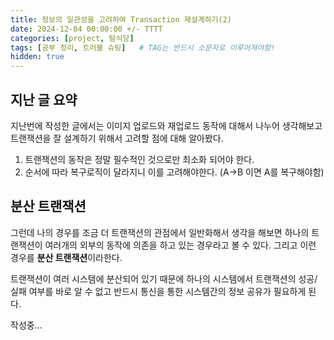 ```yaml
---
title: 정보의 일관성을 고려하여 Transaction 재설계하기(2)
date: 2024-12-04 00:00:00 +/- TTTT
categories: [project, 탐식당]
tags: [공부 정리, 트러블 슈팅]	# TAG는 반드시 소문자로 이루어져야함!
hidden: true
---
```

<style>
  figcaption {
    font-size: 14px;
    color: #555;
    font-style: italic;
  }
</style>

## 지난 글 요약
지난번에 작성한 글에서는 이미지 업로드와 재업로드 동작에 대해서 나누어 생각해보고 트랜잭션을 잘 설계하기 위해서 고려할 점에 대해 알아봤다.   
1. 트랜잭션의 동작은 정말 필수적인 것으로만 최소화 되어야 한다.
2. 순서에 따라 복구로직이 달라지니 이를 고려해야한다. (A->B 이면 A를 복구해야함)


## 분산 트랜잭션
그런데 나의 경우를 조금 더 트랜잭션의 관점에서 일반화해서 생각을 해보면
하나의 트랜잭션이 여러개의 외부의 동작에 의존을 하고 있는 경우라고 볼 수 있다.
그리고 이런 경우를 **분산 트랜잭션**이라한다.

트랜잭션이 여러 시스템에 분산되어 있기 때문에 하나의 시스템에서 트랜잭션의 성공/실패 여부를 바로 알 수 없고
반드시 통신을 통한 시스템간의 정보 공유가 필요하게 된다.


작성중...